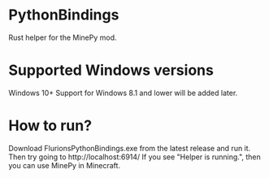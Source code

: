# PythonBindings
Rust helper for the MinePy mod.

# Supported Windows versions
Windows 10+
Support for Windows 8.1 and lower will be added later.

# How to run?
Download FlurionsPythonBindings.exe from the latest release and run it.
Then try going to http://localhost:6914/
If you see "Helper is running.", then you can use MinePy in Minecraft.
